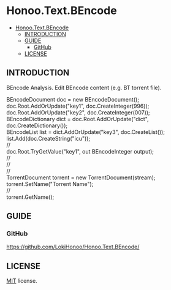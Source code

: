 # Honoo.Text.BEncode

<!-- @import "[TOC]" {cmd="toc" depthFrom=1 depthTo=6 orderedList=false} -->

<!-- code_chunk_output -->

- [Honoo.Text.BEncode](#honootextbencode)
  - [INTRODUCTION](#introduction)
  - [GUIDE](#guide)
    - [GitHub](#github)
  - [LICENSE](#license)

<!-- /code_chunk_output -->

## INTRODUCTION

BEncode Analysis. Edit BEncode content (e.g. BT torrent file).

BEncodeDocument doc = new BEncodeDocument();  
doc.Root.AddOrUpdate("key1", doc.CreateInteger(996));  
doc.Root.AddOrUpdate("key2", doc.CreateInteger(007));  
BEncodeDictionary dict = doc.Root.AddOrUpdate("dict", doc.CreateDictionary());  
BEncodeList list = dict.AddOrUpdate("key3", doc.CreateList());  
list.Add(doc.CreateString("icu"));  
//  
doc.Root.TryGetValue("key1", out BEncodeInteger output);  
//  
//  
//  
TorrentDocument torrent = new TorrentDocument(stream);  
torrent.SetName("Torrent Name");  
//  
torrent.GetName();  

## GUIDE

### GitHub

<https://github.com/LokiHonoo/Honoo.Text.BEncode/>

## LICENSE

[MIT](LICENSE) license.
